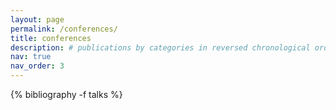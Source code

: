 ```yaml
---
layout: page
permalink: /conferences/
title: conferences
description: # publications by categories in reversed chronological order. generated by jekyll-scholar.
nav: true
nav_order: 3
---
```


<!-- _pages/conferences.md -->
<div class="publications">

{% bibliography -f talks %}

</div>
